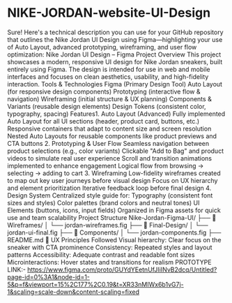 # NIKE-JORDAN-website-UI-Design
Sure! Here's a technical description you can use for your GitHub repository that outlines the Nike Jordan UI Design using Figma—highlighting your use of Auto Layout, advanced prototyping, wireframing, and user flow optimization:
Nike Jordan UI Design – Figma Project
Overview
This project showcases a modern, responsive UI design for Nike Jordan sneakers, built entirely using Figma. The design is intended for use in web and mobile interfaces and focuses on clean aesthetics, usability, and high-fidelity interaction.
Tools & Technologies
Figma (Primary Design Tool)
Auto Layout (for responsive design components)
Prototyping (interactive flow & navigation)
Wireframing (initial structure & UX planning)
Components & Variants (reusable design elements)
Design Tokens (consistent color, typography, spacing)
Features1. Auto Layout (Advanced)
Fully implemented Auto Layout for all UI sections (header, product card, buttons, etc.)
Responsive containers that adapt to content size and screen resolution
Nested Auto Layouts for reusable components like product previews and CTA buttons
2. Prototyping & User Flow
Seamless navigation between product selections (e.g., color variants)
Clickable "Add to Bag" and product videos to simulate real user experience
Scroll and transition animations implemented to enhance engagement
Logical flow from browsing → selecting → adding to cart
3. Wireframing
Low-fidelity wireframes created to map out key user journeys before visual design
Focus on UX hierarchy and element prioritization
Iterative feedback loop before final design
4. Design System
Centralized style guide for:
Typography (consistent font sizes and styles)
Color palettes (brand colors and neutral tones)
UI Elements (buttons, icons, input fields)
Organized in Figma assets for quick use and team scalability
Project Structure
Nike-Jordan-Figma-UI/
├── 📂 Wireframes/
│   └── jordan-wireframes.fig
├── 📂 Final-Design/
│   └── jordan-ui-final.fig
├── 📂 Components/
│   └── jordan-components.fig
├── README.md
🧠 UX Principles Followed
Visual hierarchy: Clear focus on the sneaker with CTA prominence
Consistency: Repeated styles and layout patterns
Accessibility: Adequate contrast and readable font sizes
Microinteractions: Hover states and transitions for realism
PROTOTYPE LINK:- https://www.figma.com/proto/GUYdYEetnUfJIiINvB2dcq/Untitled?page-id=0%3A1&node-id=1-5&p=f&viewport=15%2C177%2C0.19&t=XR33nMIWx6b1vG7j-1&scaling=scale-down&content-scaling=fixed

